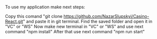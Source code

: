 To use my application make next steps:

Copy this comand "git clone https://github.com/NazarSlupskyi/Casino-React.git" and paste it in git terminal.
Find the saved folder and open it in "VC" or "WS"
Now make new terminal in "VC" or "WS" and use next command "npm install"
After that use next command "npm run start"
